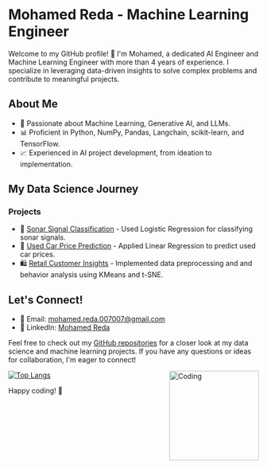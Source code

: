 # Mohamed Reda - Machine Learning Engineer

Welcome to my GitHub profile! 👋 I'm Mohamed, a dedicated AI Engineer and Machine Learning Engineer with more than 4 years of experience. I specialize in leveraging data-driven insights to solve complex problems and contribute to meaningful projects.

## About Me

- 🤖 Passionate about Machine Learning, Generative AI, and LLMs.
- 📊 Proficient in Python, NumPy, Pandas, Langchain, scikit-learn, and TensorFlow.
- 📈 Experienced in AI project development, from ideation to implementation.

## My Data Science Journey

### Projects

- 📑 [Sonar Signal Classification](https://github.com/mohamed-reda/Logistic_Regression_for_Sonar_Signal_Classification) - Used Logistic Regression for classifying sonar signals.
- 🚗 [Used Car Price Prediction](https://github.com/mohamed-reda/used_car_price_prediction_with_linear_regression) - Applied Linear Regression to predict used car prices.
- 🛍️ [Retail Customer Insights](https://github.com/mohamed-reda/Retail-Customer-Insights-with-Clustering) - Implemented data preprocessing and and behavior analysis using KMeans and t-SNE.



## Let's Connect!

- 📧 Email: [mohamed.reda.007007@gmail.com](mailto:mohamed.reda.007007@gmail.com)
- 💼 LinkedIn: [Mohamed Reda](https://www.linkedin.com/in/mohamed-r-870271bb/)

Feel free to check out my [GitHub repositories](https://github.com/mohamed-reda?tab=repositories) for a closer look at my data science and machine learning projects. If you have any questions or ideas for collaboration, I'm eager to connect!


<img align="right" alt="Coding" width="180" src="https://i.pinimg.com/originals/06/60/ef/0660efe82fa3da42ed56eef013171835.gif">


[![Top Langs](https://github-readme-stats.vercel.app/api/top-langs/?username=mohamed-reda&layout=compact)](https://github.com/strikoder/github-readme-stats)


Happy coding! 🚀
